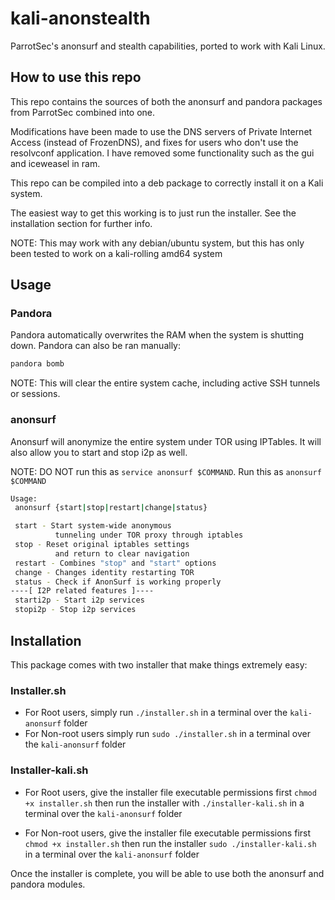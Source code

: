 # kali-anonstealth

ParrotSec's anonsurf and stealth capabilities, ported to work with Kali Linux.

## How to use this repo

This repo contains the sources of both the anonsurf and pandora packages from ParrotSec combined into one.

Modifications have been made to use the DNS servers of Private Internet Access (instead of FrozenDNS), and fixes for users who don't use the resolvconf application. I have removed some functionality such as the gui and iceweasel in ram.

This repo can be compiled into a deb package to correctly install it on a Kali system.

The easiest way to get this working is to just run the installer. See the installation section for further info.

NOTE: This may work with any debian/ubuntu system, but this has only been tested to work on a kali-rolling amd64 system

## Usage
### Pandora
Pandora automatically overwrites the RAM when the system is shutting down. Pandora can also be ran manually:
```bash
pandora bomb
```

NOTE: This will clear the entire system cache, including active SSH tunnels or sessions.

### anonsurf
Anonsurf will anonymize the entire system under TOR using IPTables. It will also allow you to start and stop i2p as well.

NOTE: DO NOT run this as ```service anonsurf $COMMAND```. Run this as ```anonsurf $COMMAND```

```bash
Usage:
 anonsurf {start|stop|restart|change|status}

 start - Start system-wide anonymous
          tunneling under TOR proxy through iptables
 stop - Reset original iptables settings
          and return to clear navigation
 restart - Combines "stop" and "start" options
 change - Changes identity restarting TOR 
 status - Check if AnonSurf is working properly
----[ I2P related features ]----
 starti2p - Start i2p services
 stopi2p - Stop i2p services
```

## Installation
This package comes with two installer that make things extremely easy:

### Installer.sh 
- For Root users, simply run `./installer.sh` in a terminal over the `kali-anonsurf` folder
- For Non-root users simply run `sudo ./installer.sh` in a terminal over the `kali-anonsurf` folder

### Installer-kali.sh
- For Root users, give the installer file executable permissions first `chmod +x installer.sh` then run the installer with `./installer-kali.sh` in a terminal over the `kali-anonsurf` folder

- For Non-root users, give the installer file executable permissions first `chmod +x installer.sh` then run the installer `sudo ./installer-kali.sh` in a terminal over the `kali-anonsurf` folder

Once the installer is complete, you will be able to use both the anonsurf and pandora modules.
